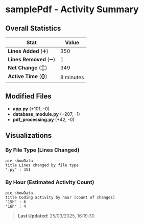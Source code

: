 # samplePdf - Activity Summary 

## Overall Statistics

| Stat                   | Value                                                             |
| ---------------------- | ----------------------------------------------------------------- |
| **Lines Added** (➕)   | 350                                          |
| **Lines Removed** (➖) | 1                                        |
| **Net Change** (↕)    | 349                |
| **Active Time** (⌚)   | 8 minutes |


## Modified Files
- **app.py** (+101, -0)
- **database_module.py** (+207, -1)
- **pdf_processing.py** (+42, -0)

## Visualizations

### By File Type (Lines Changed)

```mermaid
pie showData
title Lines changed by file type
".py" : 351
```

### By Hour (Estimated Activity Count)

```mermaid
pie showData
title Coding activity by hour (count of changes)
"15h" : 6
"16h" : 4
```


> **Last Updated:** 25/03/2025, 16:19:30